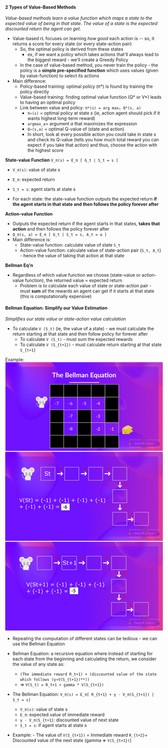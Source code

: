 #### 2 Types of Value-Based Methods
*Value-based methods learn a value function which maps a state to the expected value of being in that state. The value of a state is the expected discounted return the agent can get.*

- Value-based rL focuses on learning *how good* each action is -- so, it returns a score for every state (or every state-action pair)
	- So, the optimal policy is derived from these states 
		- ex, if we want a policy which takes actions that'll always lead to the biggest reward - we'll create a Greedy Policy 
	- In the case of value-based method, you never train the policy - the policy is a **simple pre-specified function** which uses values (given by value-function) to select its actions 
- Main difference:
	- Policy-based training: optimal policy (π*) is found by training the policy directly
	- Value-based training: finding optimal value function (Q* or V*) leads to having an optimal policy 
	- Link between value and policy: `π*(s) = arg maxₐ Q*(s, a)`
		- `π∗(s)` = optimal policy at state *s* (ie, action agent should pick if it wants highest long-term reward)
		- `argmax_a`= argument *a* that maximizes the expression
		- `Q∗(s,a)​` = optimal Q-value of (state and action) 
		- In short, look at every possible action you could take in state *s* and check its Q-value (tells you how much total reward you can expect if you take that action) and thus, choose the action with the highest score

**State-value Function**
`V_π(s) = E_π [ G_t | S_t = s ]`
- `V_π(s)`: value of state s
- `E_π`: expected return 
- `S_t = s`: agent starts at state s 

- For each state: the state-value function outputs the expected return **if the agent starts in that state and then follows the policy forever after** 

**Action-value Function**
- Outputs the expected return if the agent starts in that states, **takes that action** and then follows the policy forever after 
- `Q_π(s, a) = E_π [ G_t | S_t = s, A_t = a ]`
- Main difference is:
	- State-value function: calculate value of state `S_t`
	- Action-value function: calculate value of state-action pair (`S_t, A_t`) - hence the value of taking that action at that state

**Bellman Eq'n**
- Regardless of which value function we choose (state-value or action-value function), the returned value = expected return
	- Problem is to calculate each value of state or state-action pair - must **sum** all the rewards an agent can get if it starts at that state (this is computationally expensive)
#### Bellman Equation: Simplify our Value Estimation 
*Simplifies our state value or state-action value calculation*

- To calculate `V (S_t)` (ie, the value of a state) - we must calculate the return starting at that state and then follow policy for forever after 
	-  To calculate `V (S_t)` - must sum the expected rewards 
	-   To calculate `V (S_{t+1})` - must calculate return starting at that state `S_{t+1}`

Example:
![Maze](img1.png)
![State1](img2.png)
![State2](img3.png)

- Repeating the computation of different states can be tedious - we can use the Bellman Equation 
- Bellman Equation: a recursive equation where instead of starting for each state from the beginning and calculating the return, we consider the value of any state as:
	- `(The immediate reward R_t+1) + (discounted value of the state which follows (γ∗V(S_{t+1​})**))`
	- => `V(S_t) = R_t+1 + gamma * V(S_{t+1})`

- The Bellman Equation: `V_π(s) = E_π[ R_{t+1} + γ · V_π(S_{t+1}) | S_t = s]`
	- `V_π(s)`: value of state s
	- `E_π`: expected value of immediate reward 
	- `γ · V_π(S_{t+1}`: discounted value of next state 
	- `S_t = s`: if agent starts at state s
- Example: - The value of `V(S_{t+1})` = Immediate reward `R_{t+2}`+ Discounted value of the next state (gamma ∗ `V(S_{t+1})`)

